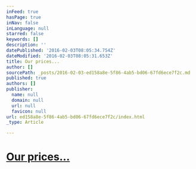 ```yaml
---
inFeed: true
hasPage: true
inNav: false
inLanguage: null
starred: false
keywords: []
description: ''
datePublished: '2016-02-03T08:05:34.754Z'
dateModified: '2016-02-03T08:05:31.653Z'
title: Our prices...
author: []
sourcePath: _posts/2016-02-03-ed158a8e-5f86-4ab5-bd06-67fd6ece7f2c.md
published: true
authors: []
publisher:
  name: null
  domain: null
  url: null
  favicon: null
url: ed158a8e-5f86-4ab5-bd06-67fd6ece7f2c/index.html
_type: Article

---
```

# [Our prices...][0]

[0]: http://www.the-travel-doctor.com/costs.htm